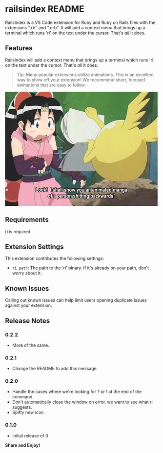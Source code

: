 # railsindex README

RailsIndex is a VS Code extension for Ruby and Ruby on Rails files with the extensions ".rb" and ".erb".  It will add a context menu that brings up a terminal which runs 'ri' on the text under the cursor.  That's _all_ it does.

## Features

RailsIndex will add a context menu that brings up a terminal which runs 'ri' on the text under the cursor.  That's _all_ it does.

> Tip: Many popular extensions utilize animations. This is an excellent way to show off your extension! We recommend short, focused animations that are easy to follow.

![Short Animation](images/shinobu.gif)

## Requirements

ri is required

## Extension Settings

This extension contributes the following settings:

* `ri.path`: The path to the 'ri' binary.  If it's already on your path, don't worry about it.

## Known Issues

Calling out known issues can help limit users opening duplicate issues against your extension.

## Release Notes

### 0.2.2

* More of the same.

### 0.2.1

* Change the README to add this message.

### 0.2.0

* Handle the cases where we're looking for ? or ! at the end of the command.
* Don't automatically close the window on error, we want to see what ri suggests.
* Spiffy new icon.

### 0.1.0

* Initial release of 0

**Share and Enjoy!**
